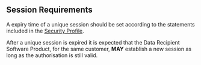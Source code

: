 ## Session Requirements
A expiry time of a unique session should be set according to the statements included in the [Security Profile](#security-profile).

After a unique session is expired it is expected that the Data Recipient Software Product, for the same customer, **MAY** establish a new session as long as the authorisation is still valid.
